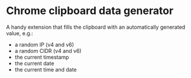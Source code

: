 # Chrome clipboard data generator

A handy extension that fills the clipboard with an automatically generated value, e.g.:

- a random IP (v4 and v6)
- a random CIDR (v4 and v6)
- the current timestamp
- the current date
- the current time and date
